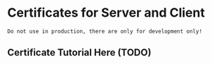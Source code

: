 # Certificates for Server and Client

```
Do not use in production, there are only for development only!
```

## Certificate Tutorial Here (TODO)